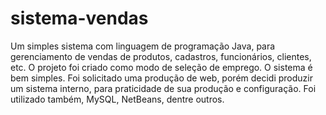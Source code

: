 # sistema-vendas
Um simples sistema com linguagem de programação Java, para gerenciamento de vendas de produtos, cadastros, funcionários, clientes, etc.  O projeto foi criado como modo de seleção de emprego. O sistema é bem simples. Foi solicitado uma produção de web, porém decidi produzir um sistema interno, para praticidade de sua produção e configuração. Foi utilizado também, MySQL, NetBeans, dentre outros.
